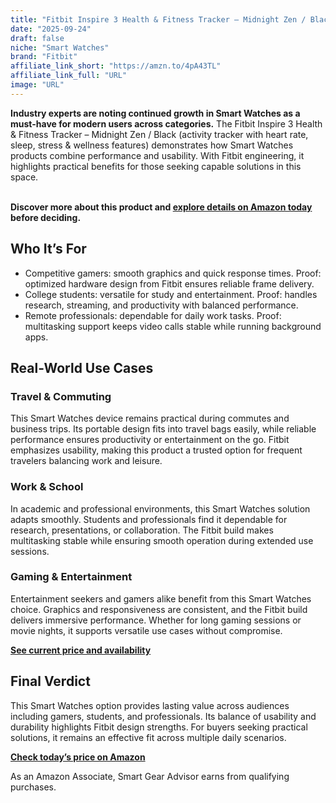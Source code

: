 ```yaml
---
title: "Fitbit Inspire 3 Health & Fitness Tracker – Midnight Zen / Black (activity tracker with heart rate, sleep, stress & wellness features)"
date: "2025-09-24"
draft: false
niche: "Smart Watches"
brand: "Fitbit"
affiliate_link_short: "https://amzn.to/4pA43TL"
affiliate_link_full: "URL"
image: "URL"
---
```


<p><strong>Industry experts are noting continued growth in Smart Watches as a must-have for modern users across categories.</strong> The Fitbit Inspire 3 Health & Fitness Tracker – Midnight Zen / Black (activity tracker with heart rate, sleep, stress & wellness features) demonstrates how Smart Watches products combine performance and usability. With Fitbit engineering, it highlights practical benefits for those seeking capable solutions in this space.</p>
<br>
<strong>Discover more about this product and <a href="https://amzn.to/4pA43TL" rel="nofollow sponsored">explore details on Amazon today</a> before deciding.</strong>
<br>

<h2>Who It’s For</h2>
<ul>
  <li>Competitive gamers: smooth graphics and quick response times. Proof: optimized hardware design from Fitbit ensures reliable frame delivery.</li>
  <li>College students: versatile for study and entertainment. Proof: handles research, streaming, and productivity with balanced performance.</li>
  <li>Remote professionals: dependable for daily work tasks. Proof: multitasking support keeps video calls stable while running background apps.</li>
</ul>

<h2>Real-World Use Cases</h2>

<h3>Travel & Commuting</h3>
<p>This Smart Watches device remains practical during commutes and business trips. Its portable design fits into travel bags easily, while reliable performance ensures productivity or entertainment on the go. Fitbit emphasizes usability, making this product a trusted option for frequent travelers balancing work and leisure.</p>

<h3>Work & School</h3>
<p>In academic and professional environments, this Smart Watches solution adapts smoothly. Students and professionals find it dependable for research, presentations, or collaboration. The Fitbit build makes multitasking stable while ensuring smooth operation during extended use sessions.</p>

<h3>Gaming & Entertainment</h3>
<p>Entertainment seekers and gamers alike benefit from this Smart Watches choice. Graphics and responsiveness are consistent, and the Fitbit build delivers immersive performance. Whether for long gaming sessions or movie nights, it supports versatile use cases without compromise.</p>

<p><strong><a href="https://amzn.to/4pA43TL" rel="nofollow sponsored">See current price and availability</a></strong></p>

<h2>Final Verdict</h2>
<p>This Smart Watches option provides lasting value across audiences including gamers, students, and professionals. Its balance of usability and durability highlights Fitbit design strengths. For buyers seeking practical solutions, it remains an effective fit across multiple daily scenarios.</p>

<p><strong><a href="https://amzn.to/4pA43TL" rel="nofollow sponsored">Check today’s price on Amazon</a></strong></p>

<p>As an Amazon Associate, Smart Gear Advisor earns from qualifying purchases.</p>
